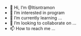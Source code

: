 - 👋 Hi, I’m @Itisntramon
- 👀 I’m interested in program
- 🌱 I’m currently learning ...
- 💞️ I’m looking to collaborate on ...
- 📫 How to reach me ...

<!---
Itisntramon/Itisntramon is a ✨ special ✨ repository because its `README.md` (this file) appears on your GitHub profile.
You can click the Preview link to take a look at your changes.
--->
